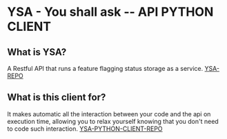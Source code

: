 # YSA - You shall ask -- API PYTHON CLIENT

## What is YSA?

A Restful API that runs a feature flagging status storage as a service.
[YSA-REPO](https://github.com/sjortiz/YSA)

## What is this client for?

It makes automatic all the interaction between your code and the api on execution time,
allowing you to relax yourself knowing that you don't need to code such interaction.
[YSA-PYTHON-CLIENT-REPO](https://github.com/sjortiz/YSA-PY)
